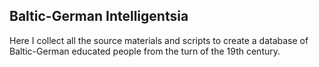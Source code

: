 ## Baltic-German Intelligentsia

Here I collect all the source materials and scripts to create a database of Baltic-German educated people from the turn of the 19th century. 


